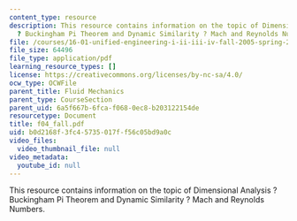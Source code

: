 ```yaml
---
content_type: resource
description: This resource contains information on the topic of Dimensional Analysis
  ? Buckingham Pi Theorem and Dynamic Similarity ? Mach and Reynolds Numbers.
file: /courses/16-01-unified-engineering-i-ii-iii-iv-fall-2005-spring-2006/b0d2168f3fc45735017ff56c05bd9a0c_f04_fall.pdf
file_size: 64496
file_type: application/pdf
learning_resource_types: []
license: https://creativecommons.org/licenses/by-nc-sa/4.0/
ocw_type: OCWFile
parent_title: Fluid Mechanics
parent_type: CourseSection
parent_uid: 6a5f667b-6fca-f068-0ec8-b203122154de
resourcetype: Document
title: f04_fall.pdf
uid: b0d2168f-3fc4-5735-017f-f56c05bd9a0c
video_files:
  video_thumbnail_file: null
video_metadata:
  youtube_id: null
---
```

This resource contains information on the topic of Dimensional Analysis ? Buckingham Pi Theorem and Dynamic Similarity ? Mach and Reynolds Numbers.